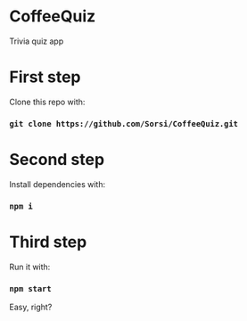 # CoffeeQuiz
Trivia quiz app

# First step

Clone this repo with:
### `git clone https://github.com/Sorsi/CoffeeQuiz.git`

# Second step

Install dependencies with:
### `npm i`

# Third step

Run it with:
### `npm start`

Easy, right?